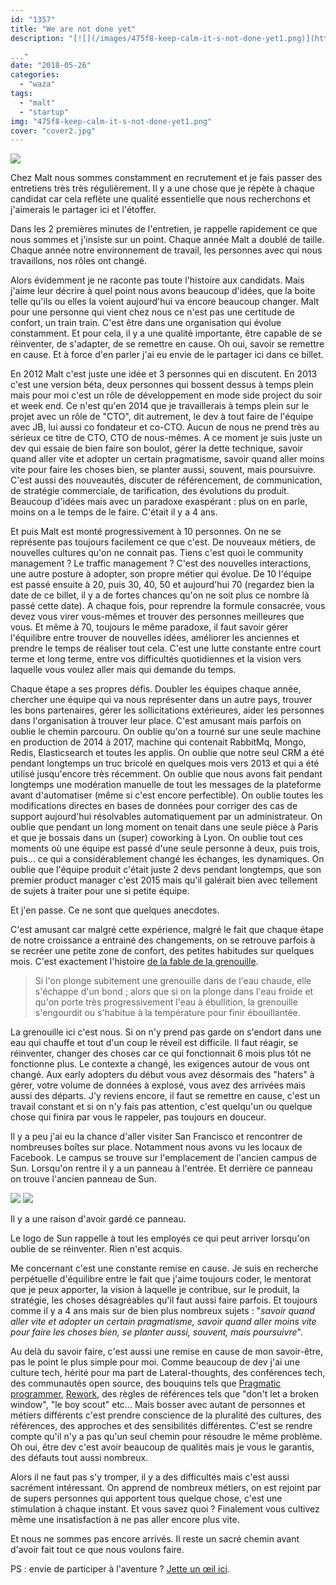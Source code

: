 ```yaml
---
id: "1357"
title: "We are not done yet"
description: "[![](/images/475f8-keep-calm-it-s-not-done-yet1.png)](http://eventuallycoding.com/wp-content/uploads/2018/05/475f8-keep-calm-it-s-not-done-yet1.png)

..."
date: "2018-05-26"
categories: 
  - "waza"
tags: 
  - "malt"
  - "startup"
img: "475f8-keep-calm-it-s-not-done-yet1.png"
cover: "cover2.jpg"
---
```


[![](/images/475f8-keep-calm-it-s-not-done-yet1.png)](http://eventuallycoding.com/wp-content/uploads/2018/05/475f8-keep-calm-it-s-not-done-yet1.png)

Chez Malt nous sommes constamment en recrutement et je fais passer des entretiens très très régulièrement. Il y a une chose que je répète à chaque candidat car cela reflète une qualité essentielle que nous recherchons et j'aimerais le partager ici et l'étoffer.

Dans les 2 premières minutes de l'entretien, je rappelle rapidement ce que nous sommes et j'insiste sur un point. Chaque année Malt a doublé de taille. Chaque année notre environnement de travail, les personnes avec qui nous travaillons, nos rôles ont changé.

Alors évidemment je ne raconte pas toute l'histoire aux candidats. Mais j'aime leur décrire à quel point nous avons beaucoup d'idées, que la boite telle qu'ils ou elles la voient aujourd'hui va encore beaucoup changer. Malt pour une personne qui vient chez nous ce n'est pas une certitude de confort, un train train. C'est être dans une organisation qui évolue constamment. Et pour cela, il y a une qualité importante, être capable de se réinventer, de s'adapter, de se remettre en cause. Oh oui, savoir se remettre en cause. Et à force d'en parler j'ai eu envie de le partager ici dans ce billet.

En 2012 Malt c'est juste une idée et 3 personnes qui en discutent. En 2013 c'est une version béta, deux personnes qui bossent dessus à temps plein mais pour moi c'est un rôle de développement en mode side project du soir et week end. Ce n'est qu'en 2014 que je travaillerais à temps plein sur le projet avec un rôle de "CTO", dit autrement, le dev à tout faire de l'équipe avec JB, lui aussi co fondateur et co-CTO. Aucun de nous ne prend très au sérieux ce titre de CTO, CTO de nous-mêmes. A ce moment je suis juste un dev qui essaie de bien faire son boulot, gérer la dette technique, savoir quand aller vite et adopter un certain pragmatisme, savoir quand aller moins vite pour faire les choses bien, se planter aussi, souvent, mais poursuivre. C'est aussi des nouveautés, discuter de référencement, de communication, de stratégie commerciale, de tarification, des évolutions du produit. Beaucoup d'idées mais avec un paradoxe exaspérant : plus on en parle, moins on a le temps de le faire. C'était il y a 4 ans.

Et puis Malt est monté progressivement à 10 personnes. On ne se représente pas toujours facilement ce que c'est. De nouveaux métiers, de nouvelles cultures qu'on ne connait pas. Tiens c'est quoi le community management ? Le traffic management ? C'est des nouvelles interactions, une autre posture à adopter, son propre métier qui évolue. De 10 l'équipe est passé ensuite à 20, puis 30, 40, 50 et aujourd'hui 70 (regardez bien la date de ce billet, il y a de fortes chances qu'on ne soit plus ce nombre là passé cette date). A chaque fois, pour reprendre la formule consacrée, vous devez vous virer vous-mêmes et trouver des personnes meilleures que vous. Et même à 70, toujours le même paradoxe, il faut savoir gérer l'équilibre entre trouver de nouvelles idées, améliorer les anciennes et prendre le temps de réaliser tout cela. C'est une lutte constante entre court terme et long terme, entre vos difficultés quotidiennes et la vision vers laquelle vous voulez aller mais qui demande du temps.

Chaque étape a ses propres défis. Doubler les équipes chaque année, chercher une équipe qui va nous représenter dans un autre pays, trouver les bons partenaires, gérer les sollicitations extérieures, aider les personnes dans l'organisation à trouver leur place. C'est amusant mais parfois on oublie le chemin parcouru. On oublie qu'on a tourné sur une seule machine en production de 2014 à 2017, machine qui contenait RabbitMq, Mongo, Redis, Elasticsearch et toutes les applis. On oublie que notre seul CRM a été pendant longtemps un truc bricolé en quelques mois vers 2013 et qui a été utilisé jusqu'encore très récemment. On oublie que nous avons fait pendant longtemps une modération manuelle de tout les messages de la plateforme avant d'automatiser (même si c'est encore perfectible). On oublie toutes les modifications directes en bases de données pour corriger des cas de support aujourd'hui résolvables automatiquement par un administrateur. On oublie que pendant un long moment on tenait dans une seule pièce à Paris et que je bossais dans un (super) coworking à Lyon. On oublie tout ces moments où une équipe est passé d'une seule personne à deux, puis trois, puis... ce qui a considérablement changé les échanges, les dynamiques. On oublie que l'équipe produit c'était juste 2 devs pendant longtemps, que son premier product manager c'est 2015 mais qu'il galérait bien avec tellement de sujets à traiter pour une si petite équipe.

Et j'en passe. Ce ne sont que quelques anecdotes.

C'est amusant car malgré cette expérience, malgré le fait que chaque étape de notre croissance a entrainé des changements, on se retrouve parfois à se recréer une petite zone de confort, des petites habitudes sur quelques mois. C'est exactement l'histoire [de la fable de la grenouille](https://fr.wikipedia.org/wiki/Fable_de_la_grenouille).

> Si l'on plonge subitement une grenouille dans de l'eau chaude, elle s'échappe d'un bond ; alors que si on la plonge dans l'eau froide et qu'on porte très progressivement l'eau à ébullition, la grenouille s'engourdit ou s'habitue à la température pour finir ébouillantée.

La grenouille ici c'est nous. Si on n'y prend pas garde on s'endort dans une eau qui chauffe et tout d'un coup le réveil est difficile. Il faut réagir, se réinventer, changer des choses car ce qui fonctionnait 6 mois plus tôt ne fonctionne plus. Le contexte a changé, les exigences autour de vous ont changé. Aux early adopters du début vous avez désormais des "haters" à gérer, votre volume de données à explosé, vous avez des arrivées mais aussi des départs. J'y reviens encore, il faut se remettre en cause, c'est un travail constant et si on n'y fais pas attention, c'est quelqu'un ou quelque chose qui finira par vous le rappeler, pas toujours en douceur.

Il y a peu j'ai eu la chance d'aller visiter San Francisco et rencontrer de nombreuses boîtes sur place. Notamment nous avons vu les locaux de Facebook. Le campus se trouve sur l'emplacement de l'ancien campus de Sun. Lorsqu'on rentre il y a un panneau à l'entrée. Et derrière ce panneau on trouve l'ancien panneau de Sun.

[![](/images/4a14d-sanfrancisco2013_187.jpg)](http://eventuallycoding.com/wp-content/uploads/2018/05/4a14d-sanfrancisco2013_187.jpg) [![](/images/f0d11-facebook-_sign.jpg)](http://eventuallycoding.com/wp-content/uploads/2018/05/f0d11-facebook-_sign.jpg)

Il y a une raison d'avoir gardé ce panneau.

Le logo de Sun rappelle à tout les employés ce qui peut arriver lorsqu'on oublie de se réinventer. Rien n'est acquis.

Me concernant c'est une constante remise en cause. Je suis en recherche perpétuelle d'équilibre entre le fait que j'aime toujours coder, le mentorat que je peux apporter, la vision à laquelle je contribue, sur le produit, la stratégie, les choses désagréables qu'il faut aussi faire parfois. Et toujours comme il y a 4 ans mais sur de bien plus nombreux sujets : "_savoir quand aller vite et adopter un certain pragmatisme, savoir quand aller moins vite pour faire les choses bien, se planter aussi, souvent, mais poursuivre_".

Au delà du savoir faire, c'est aussi une remise en cause de mon savoir-être, pas le point le plus simple pour moi. Comme beaucoup de dev j'ai une culture tech, hérité pour ma part de Lateral-thoughts, des conférences tech, des communautés open source, des bouquins tels que [Pragmatic programmer](https://en.wikipedia.org/wiki/The_Pragmatic_Programmer), [Rework](https://basecamp.com/books/rework), des règles de références tels que "don't let a broken window", "le boy scout" etc... Mais bosser avec autant de personnes et métiers différents c'est prendre conscience de la pluralité des cultures, des références, des approches et des sensibilités différentes. C'est se rendre compte qu'il n'y a pas qu'un seul chemin pour résoudre le même problème. Oh oui, être dev c'est avoir beaucoup de qualités mais je vous le garantis, des défauts tout aussi nombreux.

Alors il ne faut pas s'y tromper, il y a des difficultés mais c'est aussi sacrément intéressant. On apprend de nombreux métiers, on est rejoint par de supers personnes qui apportent tous quelque chose, c'est une stimulation à chaque instant. Et vous savez quoi ? Finalement vous cultivez même une insatisfaction à ne pas aller encore plus vite.

Et nous ne sommes pas encore arrivés. Il reste un sacré chemin avant d'avoir fait tout ce que nous voulons faire.

PS : envie de participer à l'aventure ? [Jette un œil ici](https://www.welcometothejungle.co/companies/malt/jobs).
